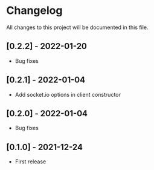# Changelog
All changes to this project will be documented in this file.

## [0.2.2] - 2022-01-20
- Bug fixes

## [0.2.1] - 2022-01-04
- Add socket.io options in client constructor
  
## [0.2.0] - 2022-01-04
- Bug fixes
  
## [0.1.0] - 2021-12-24
- First release
  